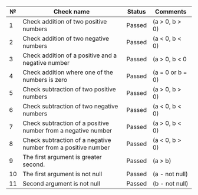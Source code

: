| №  | Check name                                                    | Status | Comments                       |
|----|---------------------------------------------------------------|--------|--------------------------------|
| 1  | Check addition of two positive numbers                        | Passed | (a > 0, b > 0)                 |
| 2  | Check addition of two negative numbers                        | Passed | (a < 0, b < 0)                 |
| 3  | Check addition of a positive and a negative number            | Passed | (a > 0, b < 0  |
| 4  | Check addition where one of the numbers is zero               | Passed| (a = 0 or b = 0)               |
| 5  | Check subtraction of two positive numbers                     | Passed | (a > 0, b > 0)                 |
| 6  | Check subtraction of two negative numbers                     | Passed | (a < 0, b < 0)                 |
| 7  | Check subtraction of a positive number from a negative number | Passed | (a > 0, b < 0)                 |
| 8  | Check subtraction of a negative number from a positive number | Passed | (a < 0, b > 0)                 |
| 9  | The first argument is greater second.                         |Passed| (a > b)                        |
| 10 | The first argument is not null                                |Passed| (a - not null)                 |
| 11 |Second argument is not null|Passed| (b - not null)                 |
   

